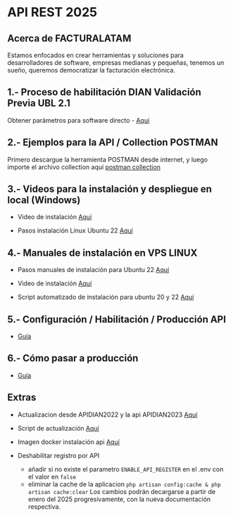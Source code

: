 # **API REST 2025**

## Acerca de FACTURALATAM

Estamos enfocados en crear herramientas y soluciones para desarrolladores de software, empresas medianas y pequeñas, tenemos un sueño, queremos democratizar la facturación electrónica.

## 1.- Proceso de habilitación DIAN Validación Previa UBL 2.1

Obtener parámetros para software directo - [Aquí](https://www.youtube.com/watch?v=csTmbd1Ere8)


## 2.- Ejemplos para la API / Collection POSTMAN

 Primero descargue la herramienta POSTMAN desde internet, y luego importe el archivo collection aquí [postman collection](https://gitlab.buho.la/facturalatam/co-apidian2025/-/blob/master/ApiDianV2.1.postman_collection.json?ref_type=heads "Clic") 


## 3.- Videos para la instalación y despliegue en local (Windows)

* Video de instalación [Aquí](https://www.youtube.com/watch?v=9Ds2DR3QLGY)

* Pasos instalación Linux Ubuntu 22 [Aquí](https://gitlab.buho.la/facturalatam/co-apidian2025/-/blob/master/Comandos%20Instalacion%20API%202024%20Windows.txt?ref_type=heads)

## 4.- Manuales de instalación en VPS LINUX

* Pasos manuales de instalación para Ubuntu 22 [Aquí](https://gitlab.buho.la/facturalatam/co-apidian2024/-/blob/master/Comandos%20Instalacion%20API%202024%20Linux%20Ubuntu%2020.txt?ref_type=heads)

* Video de instalación [Aquí](https://www.youtube.com/watch?v=rEgrHADjsCY)

* Script automatizado de instalación para ubuntu 20 y 22 [Aquí](https://gitlab.buho.la/-/snippets/29)


## 5.- Configuración / Habilitación / Producción API
* [Guía](https://www.youtube.com/watch?v=TSF2nHN4W1I)


## 6.- Cómo pasar a producción
* [Guía](https://www.youtube.com/watch?v=gBtd4XqwWtg)


## Extras
* Actualizacion desde APIDIAN2022 y la api APIDIAN2023 [Aquí](https://www.youtube.com/watch?v=6lwLKQCYvNY)

* Script de actualización
[Aquí](https://gitlab.buho.la/facturalatam/co-apidian2024/-/blob/master/Proceso%20de%20actualizacion%20APIDIAN.txt?ref_type=heads)

* Imagen docker instalación api
[Aquí](https://gitlab.buho.la/facturalatam/co-apidian2024/-/blob/master/api_docker.zip?ref_type=heads)

* Deshabilitar registro por API
  * añadir si no existe el parametro `ENABLE_API_REGISTER` en el .env con el valor en `false`
  * eliminar la cache de la aplicacion `php artisan config:cache & php artisan cache:clear`
Los cambios podrán decargarse a partir de enero del 2025 progresivamente, con la nueva documentación respectiva.

